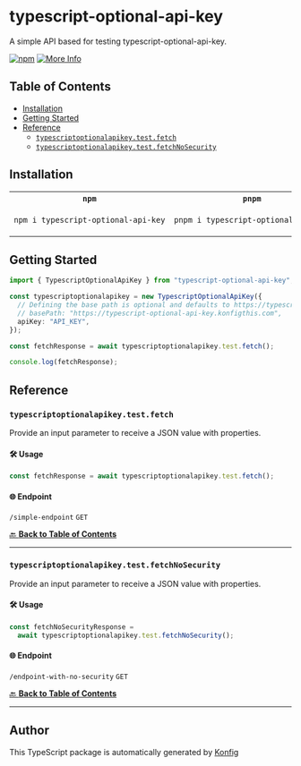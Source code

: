 # typescript-optional-api-key<a id="typescript-optional-api-key"></a>

A simple API based for testing typescript-optional-api-key.

[![npm](https://img.shields.io/badge/npm-v1.0.0-blue)](https://www.npmjs.com/package/typescript-optional-api-key/v/1.0.0)
[![More Info](https://img.shields.io/badge/More%20Info-Click%20Here-orange)](http://example.com/support)

## Table of Contents<a id="table-of-contents"></a>

<!-- toc -->

- [Installation](#installation)
- [Getting Started](#getting-started)
- [Reference](#reference)
  * [`typescriptoptionalapikey.test.fetch`](#typescriptoptionalapikeytestfetch)
  * [`typescriptoptionalapikey.test.fetchNoSecurity`](#typescriptoptionalapikeytestfetchnosecurity)

<!-- tocstop -->

## Installation<a id="installation"></a>

<table>
<tr>
<th width="292px"><code>npm</code></th>
<th width="293px"><code>pnpm</code></th>
<th width="292px"><code>yarn</code></th>
</tr>
<tr>
<td>

```bash
npm i typescript-optional-api-key
```

</td>
<td>

```bash
pnpm i typescript-optional-api-key
```

</td>
<td>

```bash
yarn add typescript-optional-api-key
```

</td>
</tr>
</table>

## Getting Started<a id="getting-started"></a>

```typescript
import { TypescriptOptionalApiKey } from "typescript-optional-api-key";

const typescriptoptionalapikey = new TypescriptOptionalApiKey({
  // Defining the base path is optional and defaults to https://typescript-optional-api-key.konfigthis.com
  // basePath: "https://typescript-optional-api-key.konfigthis.com",
  apiKey: "API_KEY",
});

const fetchResponse = await typescriptoptionalapikey.test.fetch();

console.log(fetchResponse);
```

## Reference<a id="reference"></a>


### `typescriptoptionalapikey.test.fetch`<a id="typescriptoptionalapikeytestfetch"></a>

Provide an input parameter to receive a JSON value with properties.

#### 🛠️ Usage<a id="🛠️-usage"></a>

```typescript
const fetchResponse = await typescriptoptionalapikey.test.fetch();
```

#### 🌐 Endpoint<a id="🌐-endpoint"></a>

`/simple-endpoint` `GET`

[🔙 **Back to Table of Contents**](#table-of-contents)

---


### `typescriptoptionalapikey.test.fetchNoSecurity`<a id="typescriptoptionalapikeytestfetchnosecurity"></a>

Provide an input parameter to receive a JSON value with properties.

#### 🛠️ Usage<a id="🛠️-usage"></a>

```typescript
const fetchNoSecurityResponse =
  await typescriptoptionalapikey.test.fetchNoSecurity();
```

#### 🌐 Endpoint<a id="🌐-endpoint"></a>

`/endpoint-with-no-security` `GET`

[🔙 **Back to Table of Contents**](#table-of-contents)

---


## Author<a id="author"></a>
This TypeScript package is automatically generated by [Konfig](https://konfigthis.com)
